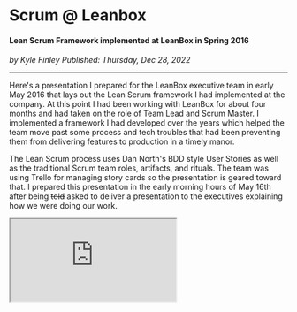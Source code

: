 # Scrum @ Leanbox

#### Lean Scrum Framework implemented at LeanBox in Spring 2016

*<div class="article-meta-data"> by Kyle Finley</span> Published: <time itemprop="pubdate" datetime="12/28/2022">Thursday, Dec 28, 2022</time></div>*

---

Here's a presentation I prepared for the LeanBox executive team in early May 2016 that lays out the Lean Scrum framework I had implemented at the company. At this point I had been working with LeanBox for about four months and had taken on the role of Team Lead and Scrum Master. I implemented a framework I had developed over the years which helped the team move past some process and tech troubles that had been preventing them from delivering features to production in a timely manor.

The Lean Scrum process uses Dan North's BDD style User Stories as well as the traditional Scrum team roles, artifacts, and rituals. The team was using Trello for managing story cards so the presentation is geared toward that. I prepared this presentation in the early morning hours of May 16th after being <strike>told</strike> asked to deliver a presentation to the executives explaining how we were doing our work.

<p>
  <div class="responsive-google-slides">
    <iframe src="https://docs.google.com/presentation/d/13NMsZhfPwiLBJN0xI02SGaBKpwAdr6aI-ZLlY3DdtHU/embed"></iframe>
  </div>
</p>
